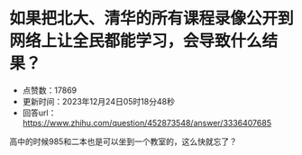 # 如果把北大、清华的所有课程录像公开到网络上让全民都能学习，会导致什么结果？
- 点赞数：17869
- 更新时间：2023年12月24日05时18分48秒
- 回答url：https://www.zhihu.com/question/452873548/answer/3336407685
<body>
 <p data-pid="gMyZjAMQ">高中的时候985和二本也是可以坐到一个教室的，这么快就忘了？</p>
</body>